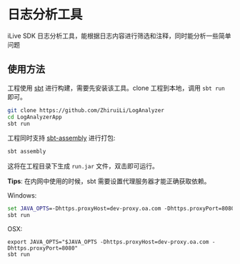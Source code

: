# 日志分析工具

iLive SDK 日志分析工具，能根据日志内容进行筛选和注释，同时能分析一些简单问题

## 使用方法

工程使用 [sbt](http://www.scala-sbt.org/) 进行构建，需要先安装该工具。clone 工程到本地，调用 `sbt run` 即可。

```bash
git clone https://github.com/ZhiruiLi/LogAnalyzer
cd LogAnalyzerApp
sbt run
```

工程同时支持 [sbt-assembly](https://github.com/sbt/sbt-assembly) 进行打包:

```bash
sbt assembly
```

这将在工程目录下生成 `run.jar` 文件，双击即可运行。

**Tips**: 在内网中使用的时候，sbt 需要设置代理服务器才能正确获取依赖。

Windows:

```bat
set JAVA_OPTS=-Dhttps.proxyHost=dev-proxy.oa.com -Dhttps.proxyPort=8080
sbt run
```

OSX:

```
export JAVA_OPTS="$JAVA_OPTS -Dhttps.proxyHost=dev-proxy.oa.com -Dhttps.proxyPort=8080"
sbt run
```
